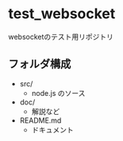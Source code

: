 # test_websocket
websocketのテスト用リポジトリ

## フォルダ構成
+ src/
    + node.js のソース
+ doc/
    + 解説など
+ README.md
    + ドキュメント
